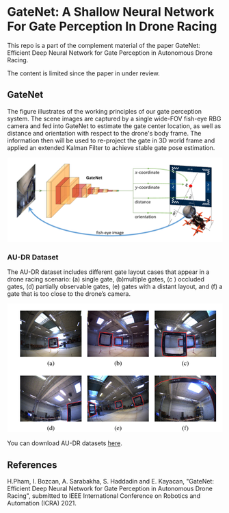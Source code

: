 

# GateNet: A Shallow Neural Network For Gate Perception In Drone Racing
This repo is a part of the complement material of the paper GateNet: Efficient Deep Neural Network for Gate Perception in Autonomous Drone Racing.

The content is limited since the paper in under review.


## GateNet

The figure illustrates  of the working principles of our gate perception system. The scene images are captured by a single wide-FOV fish-eye RBG camera and fed into GateNet to estimate the gate center location, as well as distance and orientation with respect to the drone's body frame. The information then will be used to re-project the gate in 3D world frame and applied an extended Kalman Filter to achieve stable gate pose estimation.

![alt text](https://raw.githubusercontent.com/open-airlab/GateNet/master/visual_abstract.png) 

<!-- [![Alternate Text]({https://raw.githubusercontent.com/open-airlab/GateNet/master/visual_abstract.png})]({https://youtu.be/gzOIwb_gJyw} "Link Title") -->

<!-- ![youtube](https://youtu.be/gzOIwb_gJyw) -->
<!-- [![Alternate Text]({image-url})]({video-url} "Link Title") -->

### AU-DR Dataset
The AU-DR dataset includes different gate layout cases that appear in a drone racing scenario: (a) single gate, (b)multiple gates, (c ) occluded gates, (d) partially observable gates, (e) gates with a distant layout, and (f) a gate that is too close to the drone’s camera.
 
![alt text](https://raw.githubusercontent.com/open-airlab/GateNet/master/samples.png)
 
 You can download AU-DR datasets [here](https://drive.google.com/file/d/1tkLJri7lnPIcUq93XHbT8sByT6V3ynA2/view?usp=sharing).

## References

H.Pham, I. Bozcan, A. Sarabakha, S. Haddadin and E. Kayacan, "GateNet: Efficient Deep Neural Network for Gate Perception in Autonomous Drone Racing", submitted to IEEE International Conference on Robotics and Automation (ICRA) 2021.


